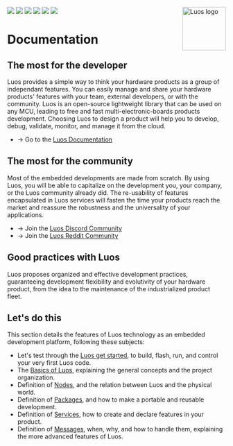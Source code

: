 <a href="https://luos.io"><img src="https://uploads-ssl.webflow.com/601a78a2b5d030260a40b7ad/603e0cc45afbb50963aa85f2_Gif%20noir%20rect.gif" alt="Luos logo" title="Luos" align="right" height="100" /></a>

![](https://github.com/Luos-io/Documentation/actions/workflows/deploy.yml/badge.svg)
[![](https://img.shields.io/github/license/Luos-io/Documentation)](https://github.com/Luos-io/Documentation/blob/master/LICENSE)
[![](http://certified.luos.io)](https://luos.io)
[![](https://img.shields.io/badge/Luos-Documentation-BD99FF)](https://docs.luos.io)
[![](https://img.shields.io/reddit/subreddit-subscribers/Luos?style=social)](https://www.reddit.com/r/Luos)
[![](https://img.shields.io/twitter/url/http/shields.io.svg?style=social)](https://twitter.com/intent/tweet?text=Unleash%20electronic%20devices%20as%20microservices%20thanks%20to%20Luos&https://luos.io&via=Luos_io&hashtags=embeddedsystems,electronics,microservices,api)

# Documentation

## The most for the developer​

Luos provides a simple way to think your hardware products as a group of independant features. You can easily manage and share your hardware products' features with your team, external developers, or with the community. Luos is an open-source lightweight library that can be used on any MCU, leading to free and fast multi-electronic-boards products development. Choosing Luos to design a product will help you to develop, debug, validate, monitor, and manage it from the cloud.

- → Go to the [Luos Documentation](https://docs.luos.io)

## The most for the community​

Most of the embedded developments are made from scratch. By using Luos, you will be able to capitalize on the development you, your company, or the Luos community already did. The re-usability of features encapsulated in Luos services will fasten the time your products reach the market and reassure the robustness and the universality of your applications.

- → Join the [Luos Discord Community](https://discord.gg/luos)
- → Join the [Luos Reddit Community](http://bit.ly/JoinLuosReddit)

## Good practices with Luos​

Luos proposes organized and effective development practices, guaranteeing development flexibility and evolutivity of your hardware product, from the idea to the maintenance of the industrialized product fleet.

## Let's do this​

This section details the features of Luos technology as an embedded development platform, following these subjects:

- Let's test through the [Luos get started](https://docs.luos.io/get-started/), to build, flash, run, and control your very first Luos code.
- The [Basics of Luos](https://docs.luos.io/docs/luos-technology/basics/basics), explaining the general concepts and the project organization.
- Definition of [Nodes](https://docs.luos.io/docs/luos-technology/node/node), and the relation between Luos and the physical world.
- Definition of [Packages](https://docs.luos.io/docs/luos-technology/packages/package), and how to make a portable and reusable development.
- Definition of [Services](https://docs.luos.io/docs/luos-technology/services/services), how to create and declare features in your product.
- Definition of [Messages](https://docs.luos.io/docs/luos-technology/messages/index), when, why, and how to handle them, explaining the more advanced features of Luos.
